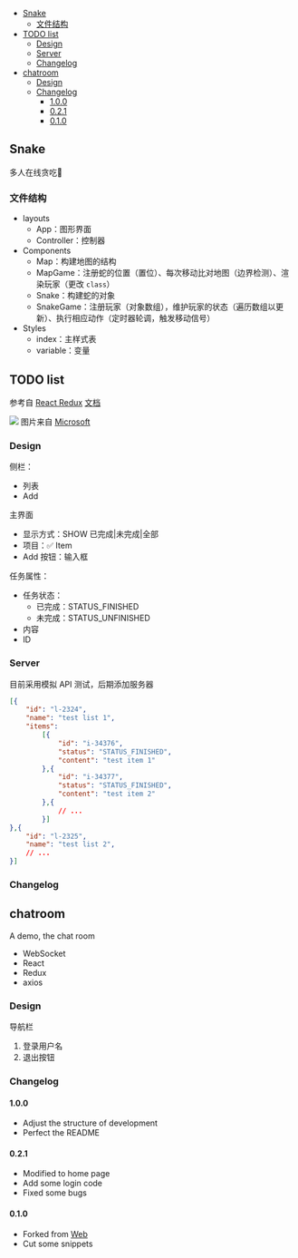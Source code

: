 - [Snake](#snake)
    - [文件结构](#文件结构)
- [TODO list](#todo-list)
    - [Design](#design)
    - [Server](#server)
    - [Changelog](#changelog)
- [chatroom](#chatroom)
    - [Design](#design-1)
    - [Changelog](#changelog-1)
        - [1.0.0](#100)
        - [0.2.1](#021)
        - [0.1.0](#010)

## Snake
多人在线贪吃🐍

### 文件结构
- layouts
    - App：图形界面
    - Controller：控制器
- Components
    - Map：构建地图的结构
    - MapGame：注册蛇的位置（置位）、每次移动比对地图（边界检测）、渲染玩家（更改 `class`）
    - Snake：构建蛇的对象
    - SnakeGame：注册玩家（对象数组），维护玩家的状态（遍历数组以更新）、执行相应动作（定时器轮调，触发移动信号）
- Styles
    - index：主样式表
    - variable：变量

## TODO list
参考自 [React Redux](https://react-redux.js.org/) [文档](http://cn.redux.js.org/)

![](https://to-do-cdn.microsoft.com/webapp/4687dcb4c4ce7d1688f20fc417518f25cbe89bec59d8d8454ef0a3ebb42ae80a/desktop.jpg)
图片来自 [Microsoft](https://www.microsoft.com/)

### Design
侧栏：
- 列表
- Add

主界面
- 显示方式：SHOW 已完成|未完成|全部
- 项目：✅ Item
- Add 按钮：输入框 

任务属性：
- 任务状态：
    - 已完成：STATUS_FINISHED
    - 未完成：STATUS_UNFINISHED
- 内容
- ID

### Server
目前采用模拟 API 测试，后期添加服务器
```json
[{
    "id": "l-2324",
    "name": "test list 1",
    "items":
        [{
            "id": "i-34376",
            "status": "STATUS_FINISHED",
            "content": "test item 1"
        },{
            "id": "i-34377", 
            "status": "STATUS_FINISHED",
            "content": "test item 2"
        },{
            // ...
        }]
},{
    "id": "l-2325",
    "name": "test list 2",
    // ...
}]
```

### Changelog

## chatroom
A demo, the chat room

- WebSocket
- React
- Redux
- axios

### Design
导航栏
1. 登录用户名
2. 退出按钮

### Changelog
#### 1.0.0
- Adjust the structure of development
- Perfect the README

#### 0.2.1
- Modified to home page
- Add some login code
- Fixed some bugs

#### 0.1.0
- Forked from [Web](www.cssmoban.com)
- Cut some snippets
